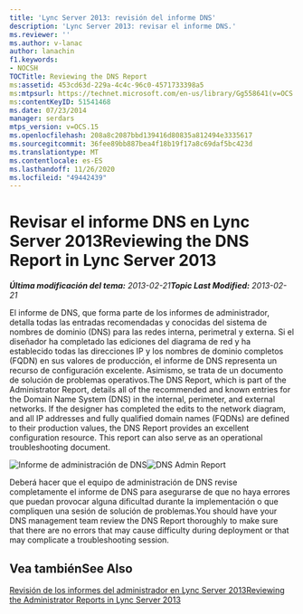 ```yaml
---
title: 'Lync Server 2013: revisión del informe DNS'
description: 'Lync Server 2013: revisar el informe DNS.'
ms.reviewer: ''
ms.author: v-lanac
author: lanachin
f1.keywords:
- NOCSH
TOCTitle: Reviewing the DNS Report
ms:assetid: 453cd63d-229a-4c4c-96c0-4571733398a5
ms:mtpsurl: https://technet.microsoft.com/en-us/library/Gg558641(v=OCS.15)
ms:contentKeyID: 51541468
ms.date: 07/23/2014
manager: serdars
mtps_version: v=OCS.15
ms.openlocfilehash: 208a8c2087bbd139416d80835a812494e3335617
ms.sourcegitcommit: 36fee89bb887bea4f18b19f17a8c69daf5bc423d
ms.translationtype: MT
ms.contentlocale: es-ES
ms.lasthandoff: 11/26/2020
ms.locfileid: "49442439"
---
```

# <a name="reviewing-the-dns-report-in-lync-server-2013"></a><span data-ttu-id="0656b-103">Revisar el informe DNS en Lync Server 2013</span><span class="sxs-lookup"><span data-stu-id="0656b-103">Reviewing the DNS Report in Lync Server 2013</span></span>

<div data-xmlns="http://www.w3.org/1999/xhtml">

<div class="topic" data-xmlns="http://www.w3.org/1999/xhtml" data-msxsl="urn:schemas-microsoft-com:xslt" data-cs="https://msdn.microsoft.com/">

<div data-asp="https://msdn2.microsoft.com/asp">



</div>

<div id="mainSection">

<div id="mainBody"><span data-ttu-id="0656b-104">

<span> </span></span><span class="sxs-lookup"><span data-stu-id="0656b-104">

<span> </span></span></span>

<span data-ttu-id="0656b-105">_**Última modificación del tema:** 2013-02-21_</span><span class="sxs-lookup"><span data-stu-id="0656b-105">_**Topic Last Modified:** 2013-02-21_</span></span>

<span data-ttu-id="0656b-p101">El informe de DNS, que forma parte de los informes de administrador, detalla todas las entradas recomendadas y conocidas del sistema de nombres de dominio (DNS) para las redes interna, perimetral y externa. Si el diseñador ha completado las ediciones del diagrama de red y ha establecido todas las direcciones IP y los nombres de dominio completos (FQDN) en sus valores de producción, el informe de DNS representa un recurso de configuración excelente. Asimismo, se trata de un documento de solución de problemas operativos.</span><span class="sxs-lookup"><span data-stu-id="0656b-p101">The DNS Report, which is part of the Administrator Report, details all of the recommended and known entries for the Domain Name System (DNS) in the internal, perimeter, and external networks. If the designer has completed the edits to the network diagram, and all IP addresses and fully qualified domain names (FQDNs) are defined to their production values, the DNS Report provides an excellent configuration resource. This report can also serve as an operational troubleshooting document.</span></span>

<span data-ttu-id="0656b-109">![Informe de administración de DNS](images/Gg558641.9dd1e810-ddc7-4816-a806-4239baf9ec51(OCS.15).jpg "Informe de administración de DNS")</span><span class="sxs-lookup"><span data-stu-id="0656b-109">![DNS Admin Report](images/Gg558641.9dd1e810-ddc7-4816-a806-4239baf9ec51(OCS.15).jpg "DNS Admin Report")</span></span>

<span data-ttu-id="0656b-110">Deberá hacer que el equipo de administración de DNS revise completamente el informe de DNS para asegurarse de que no haya errores que puedan provocar alguna dificultad durante la implementación o que compliquen una sesión de solución de problemas.</span><span class="sxs-lookup"><span data-stu-id="0656b-110">You should have your DNS management team review the DNS Report thoroughly to make sure that there are no errors that may cause difficulty during deployment or that may complicate a troubleshooting session.</span></span>

<div>

## <a name="see-also"></a><span data-ttu-id="0656b-111">Vea también</span><span class="sxs-lookup"><span data-stu-id="0656b-111">See Also</span></span>


[<span data-ttu-id="0656b-112">Revisión de los informes del administrador en Lync Server 2013</span><span class="sxs-lookup"><span data-stu-id="0656b-112">Reviewing the Administrator Reports in Lync Server 2013</span></span>](lync-server-2013-reviewing-the-administrator-reports.md)  
  

<span data-ttu-id="0656b-113"></div>

</div>

<span> </span>

</div>

</div>

</span><span class="sxs-lookup"><span data-stu-id="0656b-113"></div>

</div>

<span> </span>

</div>

</div>

</span></span></div>

